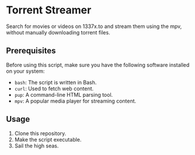 # Torrent Streamer

Search for movies or videos on 1337x.to and stream them using the mpv, without manually downloading torrent files.

## Prerequisites

Before using this script, make sure you have the following software installed on your system:

- `bash`: The script is written in Bash.
- `curl`: Used to fetch web content.
- `pup`: A command-line HTML parsing tool.
- `mpv`: A popular media player for streaming content.

## Usage

1. Clone this repository.
2. Make the script executable.
3. Sail the high seas.
